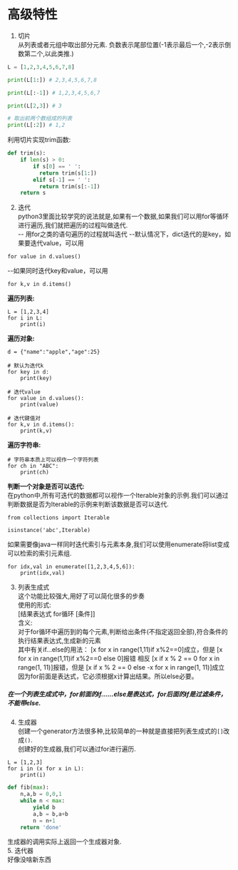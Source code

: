 # 高级特性  
1. 切片  
从列表或者元组中取出部分元素.
负数表示尾部位置(-1表示最后一个,-2表示倒数第二个,以此类推.)  
```python
L = [1,2,3,4,5,6,7,8]

print(L[1:]) # 2,3,4,5,6,7,8

print(L[:-1]) # 1,2,3,4,5,6,7

print(L[2,3]) # 3

# 取出前两个数组成的列表
print(L[:2]) # 1,2
```  
利用切片实现trim函数:  
```python
def trim(s):
    if len(s) > 0:
        if s[0] == ' ':
          return trim(s[1:])
        elif s[-1] == ' ':
          return trim(s[:-1])
    return s
```

2. 迭代  
python3里面比较学究的说法就是,如果有一个数据,如果我们可以用for等循环进行遍历,我们就把遍历的过程叫做迭代.  
-- 用for之类的语句遍历的过程就叫迭代
--默认情况下，dict迭代的是key，如果要迭代value，可以用 
```
for value in d.values()
```
--如果同时迭代key和value，可以用
```
for k,v in d.items()
```
**遍历列表:**  
```
L = [1,2,3,4]
for i in L:
    print(i)
```
**遍历对象:**
```
d = {"name":"apple","age":25}

# 默认为迭代k
for key in d:
    print(key)

# 迭代value
for value in d.values():
    print(value)

# 迭代键值对
for k,v in d.items():
    print(k,v)
```
**遍历字符串:**   
```
# 字符串本质上可以视作一个字符列表
for ch in "ABC":
    print(ch)
```  
**判断一个对象是否可以迭代:**  
在python中,所有可迭代的数据都可以视作一个Iterable对象的示例.我们可以通过判断数据是否为Iterable的示例来判断该数据是否可以迭代.  
```
from collections import Iterable

isinstance('abc',Iterable)
```
如果需要像java一样同时迭代索引与元素本身,我们可以使用enumerate将list变成可以检索的索引元素组.  
```python3
for idx,val in enumerate([1,2,3,4,5,6]):
    print(idx,val)
```  

3. 列表生成式  
这个功能比较强大,用好了可以简化很多的步奏  
使用的形式:  
[结果表达式 for循环 [条件]]  
含义:  
对于for循环中遍历到的每个元素,判断给出条件(不指定返回全部),符合条件的执行结果表达式,生成新的元素  
其中有关if...else的用法：
 [x for x in range(1,11)if x%2==0]成立，但是
 [x for x in range(1,11)if x%2==0 else 0]报错 
 相反
 [x if x % 2 == 0 for x in range(1, 11)]报错，但是
 [x if x % 2 == 0 else -x for x in range(1, 11)]成立
  因为for前面是表达式，它必须根据x计算出结果。所以else必要。
##### 在一个列表生成式中，for前面的if……else是表达式，for后面的if是过滤条件，不能带else. 

4. 生成器  
创建一个generator方法很多种,比较简单的一种就是直接把列表生成式的`[]`改成`()`.  
创建好的生成器,我们可以通过for进行遍历.  
```
L = [1,2,3]
for i in (x for x in L):
    print(i)
```
```python
def fib(max):
    n,a,b = 0,0,1
    while n < max:
        yield b
        a,b = b,a+b
        n = n+1
    return 'done'
```  
生成器的调用实际上返回一个生成器对象.  
5. 迭代器  
好像没啥新东西
